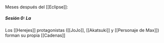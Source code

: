 Meses después del [[Eclipse]]:

##### Sesión 0: La 
Los [[Herejes]] protagonistas ([[JoJo]], [[Akatsuki]] y [[Personaje de Max]]) forman su propia [[Cadenas]] 